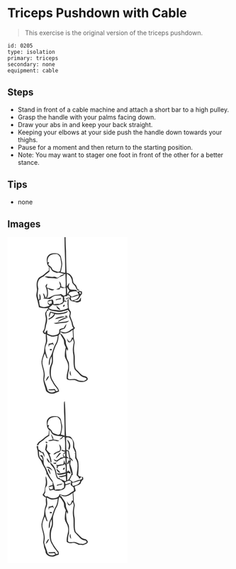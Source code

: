 # Triceps Pushdown with Cable
> This exercise is the original version of the triceps pushdown.

``` 
id: 0205 
type: isolation 
primary: triceps 
secondary: none 
equipment: cable 
``` 

## Steps

 - Stand in front of a cable machine and attach a short bar to a high pulley.
 - Grasp the handle with your palms facing down.
 - Draw your abs in and keep your back straight.
 - Keeping your elbows at your side push the handle down towards your thighs.
 - Pause for a moment and then return to the starting position.
 - Note: You may want to stager one foot in front of the other for a better stance.

## Tips

 - none

## Images

<svg width="203pt" height="275pt" viewBox="0 0 203 275" xmlns="http://www.w3.org/2000/svg">
  <g fill="#FFF">
    <path d="M0 0h96.56c0 20.04 1.58 40.05 1.19 60.1-2.51-.27-5-.69-7.47-1.2 1.16-4.56 2.23-9.18 2.5-13.89-.22-3.75-1.5-7.33-2.09-11.02-.59-3.66-4.06-6.4-7.67-6.62-4.82-.49-10.58-.44-13.96 3.62-3.38 3.51-2.58 8.74-1.96 13.12.19 2.45 1.87 4.35 3.23 6.25-.05 1.98-.09 3.96-.11 5.94-3.11 2.14-5.89 4.7-8.8 7.1-2.88 2.54-7.11 3.28-9.3 6.62-3.14 5.05-3.13 11.29-2.23 16.98.8 4.78-2.08 9.45-.64 14.17 1.5 5.67 3.06 11.33 4.02 17.13 5.16 1.62 10.54 2.02 15.89 1.33-1.52 2.92-3.63 5.47-5.14 8.39-.44 3.05.85 5.99 1.05 9.01.47 5.47-1.94 10.62-2.22 16.03-.09 2.66-2.08 4.61-3.12 6.91 1.15 1.88 2.78 4.87 5.43 3.52-.94 5.61 1.22 11.44-1 16.85-1.66 4.72-1.6 9.76-2.4 14.64-1.36 5.09-3.67 9.97-4.08 15.28-.22 6.44 2.73 12.4 3.46 18.71.56 3.53-.16 7.08-.39 10.61.2 6.96 3.13 13.34 4.63 20.04 4.02 5.11 11.78 6.17 17.26 2.84 1.64-.64 3.26-1.33 4.85-2.09-.69-5.93-5.96-9.43-8.54-14.42-1.65-3.11-3.98-5.95-4.74-9.46-1.22-5.12-.77-10.45-.03-15.6.54-3.74 2.84-7.04 2.88-10.87.24-5.69-.8-11.55 1.2-17.03 1.5-4.3 2.69-8.77 5.15-12.65 2.62-4.38 2.93-9.61 3.28-14.57.84-.93 1.68-1.85 2.52-2.77 1.51 3.01 3.25 5.89 5.06 8.73 1.83 2.64 1.25 6.02 2.04 8.99.63 1.85 1.6 3.57 2.45 5.33-1.12 5.17-1.89 10.47-1.55 15.77 1.29 4.56 4.65 8.3 5.31 13.09 1.99 8.4-3.43 16.29-2.07 24.74 5.01 3.99 11.54-.29 16.69 3.08 5.71 2.8 13.2 2.97 18.15-1.45 2.42-2.84-1.63-6.25-4.45-6.56-5.55-.71-8.45-5.9-12.29-9.29-1.32-1.34-3.22-2.42-3.48-4.46-2.13-7.78-.15-15.95-1.64-23.82-1.22-5.99-.92-12.23.32-18.19.55-3.02-1.44-5.73-1.45-8.72-.01-4.49-.23-8.97-.68-13.43.9-1.18 1.81-2.35 2.74-3.5-1.34-1.64-2.93-3.27-3.15-5.49-.77-5.01-3.38-9.43-4.79-14.24.1-2.54 1.41-5.03.77-7.59-.75-1.55-1.92-2.84-2.73-4.35-1.53-5.7-.88-11.67-1.04-17.51-2.92 2-1.11 5.78-1.48 8.65l-2.31.24c.56.06 1.69.2 2.25.26.19 2.26.4 4.53.61 6.79-4.22 2.09-8.84 3.19-13.48 3.78-3.72-.08-7.35-1.2-11.08-1.22-2.95.09-5.6-1.27-8.04-2.77 1.8-1.79 3.69-3.59 5.88-4.89v-1.43c5.15 2.85 11.03 1.26 16.21-.57 2.06-.83 3.11-2.95 4.46-4.57l3.64.84c-.06-.28-.19-.84-.26-1.12-1.18-.96-2.76-1.06-4.17-1.48 1.89-1.73.12-4.33.16-6.47 1.73-.34 3.5-.51 5.26-.66.15-.45.46-1.36.61-1.82 1.35.49 2.69.98 4.03 1.5.04.8.13 2.4.17 3.2-.66-.11-2-.33-2.66-.45-1.42.61-2.85 1.19-4.29 1.74-.09.4-.26 1.2-.35 1.6 1.97-.82 3.97-1.55 5.89-2.47.32.92.65 1.83 1.05 2.73.83.77 1.65 1.56 2.47 2.35 2.95.48 5.82 1.35 8.7 2.12 2.74.85 5.21-1.13 7.63-2.08.08-2.12.14-4.24.15-6.36-1.59 2.09-2.23 5.65-5.34 6-2.2.33-4.81 1.46-6.6-.41 2.38-.84 5.01-1.08 7.2-2.4 2.75-2.56 3.69-6.47 6.55-8.97-.02-1.29-.06-2.58-.09-3.87-1.86-.29-3.87-1.56-5.65-.45-.74.43-1.46.87-2.18 1.32.81 1.41 1.59 2.83 2.34 4.27-4.22.04-7.99 2.04-11.81 3.57-1.8-1.66-3.73-3.17-5.75-4.54.8-1.01 1.6-2.03 2.4-3.04 4.35-1.45 9.03-2.71 13.52-.9-1.02-1.07-1.96-2.22-3.12-3.14-3.57-.46-7.35.26-10.7-1.41-1.02-1.21-1.15-2.86-1.65-4.3.61-2.01 1.05-4.07 1.39-6.14-1.57 1.86-2.98 3.85-4.42 5.82-.09-7.03-.56-14.07 0-21.09 5.27 2.22 8.56 7.5 8.85 13.13.1 4.16 4.68 5.75 6.04 9.33 1.27 2.01 1.83 5.31 4.52 5.79.63-.12 1.89-.37 2.53-.5-1.22-.57-2.44-1.13-3.67-1.67-.64-1.64-1.21-3.31-1.89-4.94-.87-2.57-3.53-3.78-5.03-5.9-1.26-3.79-.76-8.25-3.57-11.43-1.79-2.89-4.64-4.83-8.04-5.3-.96-12.44-.93-24.93-1.11-37.4-.39-7.66-.89-15.33-.73-23H203v275H0V0m94.37 117.58c1.54.51 3.12-2 2.58-3.33-1.59-.61-3.55 1.92-2.58 3.33m-11.46-1.97c.31 3.52 3.2 7.17 6.99 7.03-1.98-2.65-4.69-4.67-6.99-7.03z"/>
    <path d="M71.51 31.57c3.52-3.08 8.45-3.1 12.86-2.98 2.18 1.82 4.78 3.65 5.25 6.68.65 4.21 2.13 8.42 1.45 12.73-.44 3.21-1.05 6.43-2.12 9.5-.75.32-2.23.96-2.98 1.28-2.86-.96-5.8-1.76-8.49-3.17-1.79-1.33-2.32-3.64-3.56-5.39-1.58-1.34-3.32-2.49-4.85-3.9.06-1.33 2-3.1.93-4.27-.53.11-1.59.33-2.11.44-.02-3.86.33-8.34 3.62-10.92z"/>
    <path d="M71.24 50.3c1.97 1.97 2.94 4.63 4.67 6.77 2.22 1.77 5.07 2.51 7.74 3.31.27.83.55 1.66.83 2.48l-.68-2.64c4.35-1.47 8.42 1.1 12.53 2.12-2.58 1.06-5.49 1.62-7.57 3.61-1.3 1.22-2.87 2.09-4.52 2.75-1.87-1.24-4-2.43-6.32-1.82-5.04 1.14-10.19-1.99-15.11.02 2.01.63 4.02 1.28 5.96 2.12 4.45.51 9.02-.21 13.38.97 1.25-.35 2.69-.27 3.8-1.02 3.33-2.95 8.42-2.86 10.99-6.86l1.23.28c.11 7.63 1.23 15.38-.03 22.95-2.08-.19-4.13-.63-6.05-1.48l1.81-1.26-2.77 1.2c.1-3.27-.67-7.15-3.63-9.04.49 2.45 1.3 4.82 2.04 7.2-.4 1.27-.79 2.54-1.16 3.81-1.98.79-4.06 1.41-5.82 2.64 1.88 0 3.75-.19 5.62-.37.64-1.07 1.26-2.16 1.86-3.26 2.53 1.84 5.84.81 8.73 1.04.31 3.89.2 7.79.09 11.69-1.15.5-2.29 1.01-3.42 1.53-1.61-.9-3.2-1.84-4.66-2.96-3.07 1.42-6.46 1.08-9.73 1.35-5.08 1.2-9.29 4.68-14.48 5.59 3.4-5.04 1.75-11.1 1.35-16.68 3.09 2.51 7.93 5.5 11.45 2.04-4.2-.06-7.85-2.29-11.92-2.9-.31-.38-.93-1.14-1.25-1.52.6-1.67 1.06-3.38 1.34-5.13-1.63 1.11-3.48 2.79-2.84 4.97 2.49 5.86 3.85 13.29.3 18.98-1.15-2.41-2.21-4.87-3.25-7.33l-2.67.52 1.59.21a37.79 37.79 0 0 0 2 6.41c-.84.24-1.69.49-2.53.74 3.96.85 8.01.86 12.03 1.06 2.51-2.32 5.27-4.63 8.66-5.48 3.28-.26 6.58-.08 9.86-.4.11.4.34 1.21.45 1.62.64.26 1.91.78 2.54 1.04.26 2.85.07 5.72.23 8.58-1.75 1.17-3.6 2.18-5.43 3.21-3.43-.35-6.86-.21-10.22.55-.62-2.68.26-6.35-2.2-8.19-2.98.79-7.13.6-8.68 3.82 2.5-.46 4.91-1.26 7.29-2.11.13 1.55.25 3.1.35 4.65-1.44.51-2.87 1.03-4.31 1.53-.74-1.35-1.51-2.68-2.64-3.74-.02 2.57 1.12 4.68 3.53 5.73-4.75 3.24-11.16 3.83-16.25 1.31-1.49-2.95-1.3-6.48-2.01-9.66.9-.49 1.82-.93 2.75-1.36.19-3.34.63-7.06-2.04-9.6-.36 3.46 1.37 7.07-.9 10.18-3.11-5.91-1.82-12.8-.81-19.07-1.05-4.25-1.87-8.82.15-12.96 1.19-4.31 5.55-6.18 9.23-7.89 2.62-3.31 6.44-5.27 9.44-8.17.03-2.56.01-5.12.08-7.68m10.56 54.83l.24 1.47c2.57-.88 5.21-1.6 7.95-1.73.33-.51 1-1.53 1.34-2.05-3.17.78-6.39 1.39-9.53 2.31zM100.88 84.39c1.29 2.02 2.53 4.08 3.95 6.02-1.06 2.05-2.24 4.05-3.57 5.94-.15-3.98-.65-7.96-.38-11.96zM106.25 90.32c.56.54.56.54 0 0zM121.85 93.02c1.4-1.22 3.81 1.11 2.4 2.49-1.38 1.05-3.38-1.19-2.4-2.49zM107.58 101.37c4.8.08 9.07-2.28 13.62-3.38-.59 6.28-7.2 8.27-12.46 8.88-1.01-1.69-1.57-3.53-1.16-5.5zM69.02 121.33c3.97 3.16 8.93 3.67 13.79 4.03 6.59 2.15 13.17-.64 19.46-2.49 1.05 1.39 2.4 2.61 3.16 4.21.47 2.34-.74 4.61-.92 6.94.75 2.57 2.06 4.96 3.04 7.46 1.88 3.93 1.13 8.86 4.39 12.15-4.07 1.54-6.83 5.26-11.01 6.59-3.91 1.78-8.04-.45-11.97-.95 1.06-3.47 4.8-3.56 7.63-4.67 1.83-2.19 2.7-5.01 3.3-7.76-1.92 1.81-3.26 4.1-4.38 6.47-2.43.51-4.9 1-7.09 2.19-1.2 2.14-.11 5.06-1.61 7.14-2.3 2.29-5.7 2.86-8.78 3.33-3.78.5-7.11-1.68-10.46-3.04.04-1.81.06-3.61.06-5.41-2.47.21-2.77 2.92-3.89 4.6-.58-.83-1.15-1.65-1.72-2.48 2.58-3.55 2.7-7.98 3.67-12.08 2.18-5.26 1.81-11.25.26-16.63-.74-2.28.61-4.47 1.2-6.61.6-.01 1.79-.05 2.39-.06l-.52-2.93M85 128.47c-4.3-.15-8.32-1.78-12.44-2.81-1.35 2.98-3.46 6.29-1.63 9.54.59-2.72 1.38-5.4 2.52-7.94 1.92.68 3.84 1.38 5.71 2.18-1.92 4.15-5.82 6.53-9.76 8.44.17.34.52 1.01.69 1.35 4.22-2.07 9.26-4.21 10.32-9.36 6.54 1.03 13.32.4 19.46-2.1 1.29-.61 1.91-2 2.83-2.99-5.53 2.49-11.62 3.91-17.7 3.69m12.32 4.83c.07 1.85 3.76 1.85 4.35.36-1.09-.99-3.09-1.06-4.35-.36m-7.88 1.24c-3.02.94-6.54 1.28-8.68 3.89 5.49-1.01 10.79-2.87 16.34-3.62-2.37-1.38-5.16-1.03-7.66-.27m1.31 4.23c-2.18 1.12-4.56 2.28-5.64 4.64 3.01-1.38 5.79-3.24 8.92-4.36 2.92-1.29 6.21-1.97 8.61-4.21-4.19.49-8.12 2.12-11.89 3.93m-12.52 6.61c4.42 2.07 9.13-.43 13.71-.29 4.32-.32 9.62-.02 12.4-4.01-8.43 2.89-17.49 2.33-26.11 4.3z"/>
    <path d="M94.46 162.49c5.88.94 11.55-2.16 15.94-5.83.39 4.38.59 8.77.66 13.17-.45-.06-1.36-.19-1.81-.25-.8 2.38-1.2 5.27-3.38 6.84-2.75-.64-3.78-3.51-5.09-5.65.62 2.43.81 5.66 3.35 6.96 3.52.49 4.95-3.33 6.5-5.72.76 2.23 2.08 4.52 1.5 6.96-1.54 6.82-2.02 14.02-.37 20.86.63 7.79-.71 15.81 2 23.34 1.81 2.24 4.08 4.04 5.93 6.24 2.34 2.59 4.55 5.67 8.02 6.77 2.37.87 5.79.7 6.47 3.77-2.17 1.43-4.43 3.58-7.26 2.95-2.83-.35-5.85-.08-8.37-1.67-3.8-2.47-8.39-1.11-12.6-1.24-1.73.24-4.01-.9-3.54-2.96.26-3.97.2-8.12 1.87-11.81-.05-4.12.24-8.24-.2-12.34-.43-3.57-3.32-6.29-3.74-9.85-.6-4.83-2.03-9.86.03-14.55l1.04 3.77c.34-.81 1-2.41 1.33-3.22-1.21-3.7-3.86-6.99-3.77-11.06.12-4.23-2.73-7.55-4.8-10.95-1.2-2.11-3.1-3.65-5.2-4.8.52-4.09 3.51.08 5.49.27m11.72 63.17c-1.27 3.07-.97 6.49 1.63 8.78-.46-2.94-.93-5.89-1.63-8.78zM66.65 164.68c2.77 1.01 5.32 2.67 8.23 3.28 3.53.29 6.98-.78 10.39-1.52-.56 4.58-1.12 9.37-3.47 13.45-4.4 6.66-4.9 15.03-8.98 21.86-2.42 4.51-3.25 9.79-2.52 14.84 1.93-1.68 1.54-4.39 1.76-6.68-.02-3.05 1.38-5.84 2.75-8.48.21 2.84.62 5.7.34 8.55-.32 3.54-2.45 6.56-3.17 9.99-1.46 8.64-.73 18.18 4.7 25.39 2.1 5.19 6.84 8.56 9.18 13.59-.95.91-2.29.94-3.49 1.22-.81-1.23-1.32-2.71-2.47-3.66-3.32.23-6.63.58-9.96.49-.16.37-.47 1.11-.62 1.48 3.31.36 6.6.31 9.9-.11l1.91 1.91c-3.91 3.31-10.66 2.67-13.27-1.9-1.2-6.03-4.25-11.48-5.63-17.47.15-2.62 1.05-5.17.9-7.82.06-7.24-3.28-13.91-4.02-21.03.05-5.43 1.97-10.7 4.24-15.57.98 2.5 1.88 5.02 2.73 7.57.47.17 1.41.5 1.88.67-1.74-5.46-3.82-10.95-3.93-16.74.1-5.2 4.12-9.6 3.25-14.88-.18-2.81-.44-5.62-.63-8.43m3.28 15.27c-.28 1.79-.47 3.62 0 5.41.28-.86.82-2.57 1.1-3.43 1.83-.45 3.65-.91 5.46-1.44.56.75 1.67 2.26 2.23 3.01-.52-1.82-1.11-3.6-1.73-5.38-2.22 1.07-4.6 1.66-7.06 1.83m1.86 11.1c.83-.01 2.5-.04 3.34-.05.12-.39.35-1.15.47-1.53-1.29-.19-2.58-.38-3.86-.56.04.71.05 1.43.05 2.14m-7.12 51.7c3.4-1.56 4.46-5.28 6.07-8.31-3.62 1.06-4.59 5.29-6.07 8.31z"/>
  </g>
  <g fill="#333">
    <path d="M96.56 0h1.9c-.16 7.67.34 15.34.73 23 .18 12.47.15 24.96 1.11 37.4 3.4.47 6.25 2.41 8.04 5.3 2.81 3.18 2.31 7.64 3.57 11.43 1.5 2.12 4.16 3.33 5.03 5.9.68 1.63 1.25 3.3 1.89 4.94 1.23.54 2.45 1.1 3.67 1.67-.64.13-1.9.38-2.53.5-2.69-.48-3.25-3.78-4.52-5.79-1.36-3.58-5.94-5.17-6.04-9.33-.29-5.63-3.58-10.91-8.85-13.13-.56 7.02-.09 14.06 0 21.09 1.44-1.97 2.85-3.96 4.42-5.82-.34 2.07-.78 4.13-1.39 6.14.5 1.44.63 3.09 1.65 4.3 3.35 1.67 7.13.95 10.7 1.41 1.16.92 2.1 2.07 3.12 3.14-4.49-1.81-9.17-.55-13.52.9-.8 1.01-1.6 2.03-2.4 3.04 2.02 1.37 3.95 2.88 5.75 4.54 3.82-1.53 7.59-3.53 11.81-3.57-.75-1.44-1.53-2.86-2.34-4.27.72-.45 1.44-.89 2.18-1.32 1.78-1.11 3.79.16 5.65.45.03 1.29.07 2.58.09 3.87-2.86 2.5-3.8 6.41-6.55 8.97-2.19 1.32-4.82 1.56-7.2 2.4 1.79 1.87 4.4.74 6.6.41 3.11-.35 3.75-3.91 5.34-6-.01 2.12-.07 4.24-.15 6.36-2.42.95-4.89 2.93-7.63 2.08-2.88-.77-5.75-1.64-8.7-2.12a181.2 181.2 0 0 0-2.47-2.35c-.4-.9-.73-1.81-1.05-2.73-1.92.92-3.92 1.65-5.89 2.47.09-.4.26-1.2.35-1.6 1.44-.55 2.87-1.13 4.29-1.74.66.12 2 .34 2.66.45-.04-.8-.13-2.4-.17-3.2-1.34-.52-2.68-1.01-4.03-1.5-.15.46-.46 1.37-.61 1.82-1.76.15-3.53.32-5.26.66-.04 2.14 1.73 4.74-.16 6.47 1.41.42 2.99.52 4.17 1.48.07.28.2.84.26 1.12l-3.64-.84c-1.35 1.62-2.4 3.74-4.46 4.57-5.18 1.83-11.06 3.42-16.21.57v1.43c-2.19 1.3-4.08 3.1-5.88 4.89 2.44 1.5 5.09 2.86 8.04 2.77 3.73.02 7.36 1.14 11.08 1.22 4.64-.59 9.26-1.69 13.48-3.78-.21-2.26-.42-4.53-.61-6.79-.56-.06-1.69-.2-2.25-.26l2.31-.24c.37-2.87-1.44-6.65 1.48-8.65.16 5.84-.49 11.81 1.04 17.51.81 1.51 1.98 2.8 2.73 4.35.64 2.56-.67 5.05-.77 7.59 1.41 4.81 4.02 9.23 4.79 14.24.22 2.22 1.81 3.85 3.15 5.49-.93 1.15-1.84 2.32-2.74 3.5.45 4.46.67 8.94.68 13.43.01 2.99 2 5.7 1.45 8.72-1.24 5.96-1.54 12.2-.32 18.19 1.49 7.87-.49 16.04 1.64 23.82.26 2.04 2.16 3.12 3.48 4.46 3.84 3.39 6.74 8.58 12.29 9.29 2.82.31 6.87 3.72 4.45 6.56-4.95 4.42-12.44 4.25-18.15 1.45-5.15-3.37-11.68.91-16.69-3.08-1.36-8.45 4.06-16.34 2.07-24.74-.66-4.79-4.02-8.53-5.31-13.09-.34-5.3.43-10.6 1.55-15.77-.85-1.76-1.82-3.48-2.45-5.33-.79-2.97-.21-6.35-2.04-8.99-1.81-2.84-3.55-5.72-5.06-8.73-.84.92-1.68 1.84-2.52 2.77-.35 4.96-.66 10.19-3.28 14.57-2.46 3.88-3.65 8.35-5.15 12.65-2 5.48-.96 11.34-1.2 17.03-.04 3.83-2.34 7.13-2.88 10.87-.74 5.15-1.19 10.48.03 15.6.76 3.51 3.09 6.35 4.74 9.46 2.58 4.99 7.85 8.49 8.54 14.42-1.59.76-3.21 1.45-4.85 2.09-5.48 3.33-13.24 2.27-17.26-2.84-1.5-6.7-4.43-13.08-4.63-20.04.23-3.53.95-7.08.39-10.61-.73-6.31-3.68-12.27-3.46-18.71.41-5.31 2.72-10.19 4.08-15.28.8-4.88.74-9.92 2.4-14.64 2.22-5.41.06-11.24 1-16.85-2.65 1.35-4.28-1.64-5.43-3.52 1.04-2.3 3.03-4.25 3.12-6.91.28-5.41 2.69-10.56 2.22-16.03-.2-3.02-1.49-5.96-1.05-9.01 1.51-2.92 3.62-5.47 5.14-8.39-5.35.69-10.73.29-15.89-1.33-.96-5.8-2.52-11.46-4.02-17.13-1.44-4.72 1.44-9.39.64-14.17-.9-5.69-.91-11.93 2.23-16.98 2.19-3.34 6.42-4.08 9.3-6.62 2.91-2.4 5.69-4.96 8.8-7.1.02-1.98.06-3.96.11-5.94-1.36-1.9-3.04-3.8-3.23-6.25-.62-4.38-1.42-9.61 1.96-13.12 3.38-4.06 9.14-4.11 13.96-3.62 3.61.22 7.08 2.96 7.67 6.62.59 3.69 1.87 7.27 2.09 11.02-.27 4.71-1.34 9.33-2.5 13.89 2.47.51 4.96.93 7.47 1.2.39-20.05-1.19-40.06-1.19-60.1M71.51 31.57c-3.29 2.58-3.64 7.06-3.62 10.92.52-.11 1.58-.33 2.11-.44 1.07 1.17-.87 2.94-.93 4.27 1.53 1.41 3.27 2.56 4.85 3.9 1.24 1.75 1.77 4.06 3.56 5.39 2.69 1.41 5.63 2.21 8.49 3.17.75-.32 2.23-.96 2.98-1.28 1.07-3.07 1.68-6.29 2.12-9.5.68-4.31-.8-8.52-1.45-12.73-.47-3.03-3.07-4.86-5.25-6.68-4.41-.12-9.34-.1-12.86 2.98m-.27 18.73c-.07 2.56-.05 5.12-.08 7.68-3 2.9-6.82 4.86-9.44 8.17-3.68 1.71-8.04 3.58-9.23 7.89-2.02 4.14-1.2 8.71-.15 12.96-1.01 6.27-2.3 13.16.81 19.07 2.27-3.11.54-6.72.9-10.18 2.67 2.54 2.23 6.26 2.04 9.6-.93.43-1.85.87-2.75 1.36.71 3.18.52 6.71 2.01 9.66 5.09 2.52 11.5 1.93 16.25-1.31-2.41-1.05-3.55-3.16-3.53-5.73 1.13 1.06 1.9 2.39 2.64 3.74 1.44-.5 2.87-1.02 4.31-1.53-.1-1.55-.22-3.1-.35-4.65-2.38.85-4.79 1.65-7.29 2.11 1.55-3.22 5.7-3.03 8.68-3.82 2.46 1.84 1.58 5.51 2.2 8.19 3.36-.76 6.79-.9 10.22-.55 1.83-1.03 3.68-2.04 5.43-3.21-.16-2.86.03-5.73-.23-8.58-.63-.26-1.9-.78-2.54-1.04-.11-.41-.34-1.22-.45-1.62-3.28.32-6.58.14-9.86.4-3.39.85-6.15 3.16-8.66 5.48-4.02-.2-8.07-.21-12.03-1.06.84-.25 1.69-.5 2.53-.74a37.79 37.79 0 0 1-2-6.41l-1.59-.21 2.67-.52c1.04 2.46 2.1 4.92 3.25 7.33 3.55-5.69 2.19-13.12-.3-18.98-.64-2.18 1.21-3.86 2.84-4.97-.28 1.75-.74 3.46-1.34 5.13.32.38.94 1.14 1.25 1.52 4.07.61 7.72 2.84 11.92 2.9-3.52 3.46-8.36.47-11.45-2.04.4 5.58 2.05 11.64-1.35 16.68 5.19-.91 9.4-4.39 14.48-5.59 3.27-.27 6.66.07 9.73-1.35 1.46 1.12 3.05 2.06 4.66 2.96 1.13-.52 2.27-1.03 3.42-1.53.11-3.9.22-7.8-.09-11.69-2.89-.23-6.2.8-8.73-1.04-.6 1.1-1.22 2.19-1.86 3.26-1.87.18-3.74.37-5.62.37 1.76-1.23 3.84-1.85 5.82-2.64.37-1.27.76-2.54 1.16-3.81-.74-2.38-1.55-4.75-2.04-7.2 2.96 1.89 3.73 5.77 3.63 9.04l2.77-1.2-1.81 1.26c1.92.85 3.97 1.29 6.05 1.48 1.26-7.57.14-15.32.03-22.95l-1.23-.28c-2.57 4-7.66 3.91-10.99 6.86-1.11.75-2.55.67-3.8 1.02-4.36-1.18-8.93-.46-13.38-.97-1.94-.84-3.95-1.49-5.96-2.12 4.92-2.01 10.07 1.12 15.11-.02 2.32-.61 4.45.58 6.32 1.82 1.65-.66 3.22-1.53 4.52-2.75 2.08-1.99 4.99-2.55 7.57-3.61-4.11-1.02-8.18-3.59-12.53-2.12l.68 2.64c-.28-.82-.56-1.65-.83-2.48-2.67-.8-5.52-1.54-7.74-3.31-1.73-2.14-2.7-4.8-4.67-6.77m29.64 34.09c-.27 4 .23 7.98.38 11.96 1.33-1.89 2.51-3.89 3.57-5.94-1.42-1.94-2.66-4-3.95-6.02m5.37 5.93c.56.54.56.54 0 0m15.6 2.7c-.98 1.3 1.02 3.54 2.4 2.49 1.41-1.38-1-3.71-2.4-2.49m-14.27 8.35c-.41 1.97.15 3.81 1.16 5.5 5.26-.61 11.87-2.6 12.46-8.88-4.55 1.1-8.82 3.46-13.62 3.38m-38.56 19.96l.52 2.93c-.6.01-1.79.05-2.39.06-.59 2.14-1.94 4.33-1.2 6.61 1.55 5.38 1.92 11.37-.26 16.63-.97 4.1-1.09 8.53-3.67 12.08.57.83 1.14 1.65 1.72 2.48 1.12-1.68 1.42-4.39 3.89-4.6 0 1.8-.02 3.6-.06 5.41 3.35 1.36 6.68 3.54 10.46 3.04 3.08-.47 6.48-1.04 8.78-3.33 1.5-2.08.41-5 1.61-7.14 2.19-1.19 4.66-1.68 7.09-2.19 1.12-2.37 2.46-4.66 4.38-6.47-.6 2.75-1.47 5.57-3.3 7.76-2.83 1.11-6.57 1.2-7.63 4.67 3.93.5 8.06 2.73 11.97.95 4.18-1.33 6.94-5.05 11.01-6.59-3.26-3.29-2.51-8.22-4.39-12.15-.98-2.5-2.29-4.89-3.04-7.46.18-2.33 1.39-4.6.92-6.94-.76-1.6-2.11-2.82-3.16-4.21-6.29 1.85-12.87 4.64-19.46 2.49-4.86-.36-9.82-.87-13.79-4.03m25.44 41.16c-1.98-.19-4.97-4.36-5.49-.27 2.1 1.15 4 2.69 5.2 4.8 2.07 3.4 4.92 6.72 4.8 10.95-.09 4.07 2.56 7.36 3.77 11.06-.33.81-.99 2.41-1.33 3.22l-1.04-3.77c-2.06 4.69-.63 9.72-.03 14.55.42 3.56 3.31 6.28 3.74 9.85.44 4.1.15 8.22.2 12.34-1.67 3.69-1.61 7.84-1.87 11.81-.47 2.06 1.81 3.2 3.54 2.96 4.21.13 8.8-1.23 12.6 1.24 2.52 1.59 5.54 1.32 8.37 1.67 2.83.63 5.09-1.52 7.26-2.95-.68-3.07-4.1-2.9-6.47-3.77-3.47-1.1-5.68-4.18-8.02-6.77-1.85-2.2-4.12-4-5.93-6.24-2.71-7.53-1.37-15.55-2-23.34-1.65-6.84-1.17-14.04.37-20.86.58-2.44-.74-4.73-1.5-6.96-1.55 2.39-2.98 6.21-6.5 5.72-2.54-1.3-2.73-4.53-3.35-6.96 1.31 2.14 2.34 5.01 5.09 5.65 2.18-1.57 2.58-4.46 3.38-6.84.45.06 1.36.19 1.81.25-.07-4.4-.27-8.79-.66-13.17-4.39 3.67-10.06 6.77-15.94 5.83m-27.81 2.19c.19 2.81.45 5.62.63 8.43.87 5.28-3.15 9.68-3.25 14.88.11 5.79 2.19 11.28 3.93 16.74-.47-.17-1.41-.5-1.88-.67-.85-2.55-1.75-5.07-2.73-7.57-2.27 4.87-4.19 10.14-4.24 15.57.74 7.12 4.08 13.79 4.02 21.03.15 2.65-.75 5.2-.9 7.82 1.38 5.99 4.43 11.44 5.63 17.47 2.61 4.57 9.36 5.21 13.27 1.9l-1.91-1.91c-3.3.42-6.59.47-9.9.11.15-.37.46-1.11.62-1.48 3.33.09 6.64-.26 9.96-.49 1.15.95 1.66 2.43 2.47 3.66 1.2-.28 2.54-.31 3.49-1.22-2.34-5.03-7.08-8.4-9.18-13.59-5.43-7.21-6.16-16.75-4.7-25.39.72-3.43 2.85-6.45 3.17-9.99.28-2.85-.13-5.71-.34-8.55-1.37 2.64-2.77 5.43-2.75 8.48-.22 2.29.17 5-1.76 6.68-.73-5.05.1-10.33 2.52-14.84 4.08-6.83 4.58-15.2 8.98-21.86 2.35-4.08 2.91-8.87 3.47-13.45-3.41.74-6.86 1.81-10.39 1.52-2.91-.61-5.46-2.27-8.23-3.28z"/>
    <path d="M81.8 105.13c3.14-.92 6.36-1.53 9.53-2.31-.34.52-1.01 1.54-1.34 2.05-2.74.13-5.38.85-7.95 1.73l-.24-1.47zM94.37 117.58c-.97-1.41.99-3.94 2.58-3.33.54 1.33-1.04 3.84-2.58 3.33zM82.91 115.61c2.3 2.36 5.01 4.38 6.99 7.03-3.79.14-6.68-3.51-6.99-7.03zM85 128.47c6.08.22 12.17-1.2 17.7-3.69-.92.99-1.54 2.38-2.83 2.99-6.14 2.5-12.92 3.13-19.46 2.1-1.06 5.15-6.1 7.29-10.32 9.36-.17-.34-.52-1.01-.69-1.35 3.94-1.91 7.84-4.29 9.76-8.44-1.87-.8-3.79-1.5-5.71-2.18-1.14 2.54-1.93 5.22-2.52 7.94-1.83-3.25.28-6.56 1.63-9.54 4.12 1.03 8.14 2.66 12.44 2.81zM97.32 133.3c1.26-.7 3.26-.63 4.35.36-.59 1.49-4.28 1.49-4.35-.36zM89.44 134.54c2.5-.76 5.29-1.11 7.66.27-5.55.75-10.85 2.61-16.34 3.62 2.14-2.61 5.66-2.95 8.68-3.89zM90.75 138.77c3.77-1.81 7.7-3.44 11.89-3.93-2.4 2.24-5.69 2.92-8.61 4.21-3.13 1.12-5.91 2.98-8.92 4.36 1.08-2.36 3.46-3.52 5.64-4.64zM78.23 145.38c8.62-1.97 17.68-1.41 26.11-4.3-2.78 3.99-8.08 3.69-12.4 4.01-4.58-.14-9.29 2.36-13.71.29zM69.93 179.95c2.46-.17 4.84-.76 7.06-1.83.62 1.78 1.21 3.56 1.73 5.38-.56-.75-1.67-2.26-2.23-3.01-1.81.53-3.63.99-5.46 1.44-.28.86-.82 2.57-1.1 3.43-.47-1.79-.28-3.62 0-5.41zM71.79 191.05c0-.71-.01-1.43-.05-2.14 1.28.18 2.57.37 3.86.56-.12.38-.35 1.14-.47 1.53-.84.01-2.51.04-3.34.05zM106.18 225.66c.7 2.89 1.17 5.84 1.63 8.78-2.6-2.29-2.9-5.71-1.63-8.78zM64.67 242.75c1.48-3.02 2.45-7.25 6.07-8.31-1.61 3.03-2.67 6.75-6.07 8.31z"/>
  </g>
</svg>

<svg width="203pt" height="275pt" viewBox="0 0 203 275" xmlns="http://www.w3.org/2000/svg">
  <g fill="#FFF">
    <path d="M0 0h203v275H0V0m95.76 3.87c-.25 5.37.03 10.75.05 16.13.95 13.29.88 26.62 1.01 39.94-2.11-.52-4.2-1.11-6.32-1.59 1.01-4.4 1.94-8.84 2.34-13.34-.16-3.46-1.58-6.71-1.96-10.14-.26-4.03-3.93-7.32-7.89-7.5-2.62-.23-5.29-.35-7.89.17-4.48.75-8.39 4.8-8.52 9.43.05 4.72-.04 10.08 3.91 13.42-.29 2.81-.63 5.61-1.05 8.41-5.59 2.68-9.55 7.57-14.78 10.77-2.58 1.5-3.73 4.29-5.19 6.74.96-.04 1.93-.07 2.89-.1.71-4.55 5.9-6.1 8.92-8.95 2.82-2.86 6.17-5.04 9.6-7.08-.27-3.31.11-6.61.52-9.88 2.34 2.5 3.07 6.54 6.43 8 4.75 2.74 10.41 2.02 15.6 3.11-1.46 2.13-3.48 3.7-5.72 4.93 1.32-.24 2.62-.54 3.9-.9 1.66-1.26 2.52-4 5.07-3.39 1.44 7.69.83 15.64.96 23.44-1.89-.51-3.76-1.08-5.61-1.73l-.64 1.65c2.02.82 4.09 1.51 6.26 1.75.04.18.11.53.14.71-2.09 1.01-3.45 2.85-4.35 4.98 1.4-1.18 2.83-2.33 4.28-3.45.07 2.39.08 4.79-.13 7.17-1.19-1.12-1.82-2.64-2.52-4.08-.51.57-1.03 1.15-1.53 1.74l1.89.51c-.87 2.56-3.37 2.06-5.33 2.4-.36.39-1.07 1.17-1.43 1.56-1.97.87-3.63 2.28-5.46 3.4-1.67-.7-3.23-1.62-4.86-2.4.78 2.74 3.33 3.65 5.83 4.15 1.86-1.93 4.29-3.04 6.51-4.46 1.77-.56 3.49-1.25 5.11-2.17.82.36 1.65.71 2.48 1.08.03 2.89.12 5.78.21 8.67l-.79.04a29.68 29.68 0 0 0-1.84-6.02c-.33 2.23-.61 4.48-.97 6.71-.46.28-1.4.82-1.87 1.1-3.41-.92-6.53 1.86-9.83.54-.31.12-.94.35-1.25.47.55.24 1.65.7 2.2.94-1.46 1.88-1.15 3.8 1.12 4.82.1-1.12-.87-2.97.54-3.62 3.74-1.99 8.35-1.1 11.75-3.98 2.07 4.32.79 9.3 1.14 13.91-5.09 1.12-10.21 2.65-15.47 1.69.53.57 1.6 1.7 2.14 2.26 4.74 1.33 9.29-1.14 13.9-1.76l-.83 2.28c-3.77 1.44-7.8 1.87-11.77 2.37 3.44 3.2 8.14.29 12.02-.51.22 2.49.48 4.99.75 7.49-.41.35-1.24 1.05-1.65 1.4-2.72-1.4-5.42-2.94-8.45-3.57-.5-.84-1.01-1.67-1.52-2.5-.42.22-1.25.67-1.67.89-1.56-2.43-2.91-5.07-3.16-8-.82-7.36-4.52-14.56-10.76-18.73.4 3.68 3.52 6.11 5.46 9.03 4.62 5.36 2.63 13.41 7.35 18.76 2.8.57 5.2 2.18 7.61 3.61.12.37.36 1.09.48 1.46.63.3 1.88.91 2.5 1.22.29 2.76.09 5.54.31 8.3-1.71 1.29-3.58 2.35-5.45 3.4-3.39-.36-6.78-.23-10.11.58-.32-2.95-.61-5.97-1.99-8.65-.81-3.06-1.49-6.3-3.52-8.83-5.7-6.97-7.39-16.19-12.26-23.66-2.51-4.82-.38-10.5-2.7-15.37-.43-2.32-3.14-1.96-4.81-1.6.68 1.48 2.14 2.16 3.42 2.97.57 1.91 1.12 3.82 1.59 5.76-2.02-1.7-4.51-3.17-5.47-5.77-1.27-3.29-1.21-6.85-1.4-10.31 1.71 1.69 3.76 2.9 6.15 3.31 1.1 2.35 2.29 4.67 3.48 6.98-.02-3.4-.94-6.67-3.09-9.34l-.62 1.46c-2.17-1.64-4.12-3.53-6.23-5.25-.07.37-.23 1.11-.31 1.48-.29-2.55-.57-5.09-.86-7.64-.6.33-1.79.98-2.39 1.3.51 2.6 1.23 5.16 1.81 7.74.44 3.39.07 6.98 1.51 10.17 1.21 2.93 3.97 4.91 4.92 7.98 1.27 3.84 3.33 7.32 5.47 10.73 1.79 4.66 5.09 9.36 1.74 14.42l2.43-4.48c1.96 5.46 5.78 9.76 9.44 14.13-.16 1.51-.31 3.03-.47 4.54-2.46.72-5.63.76-6.79 3.51 2.45-.47 4.83-1.24 7.19-2.05.14 1.52.29 3.05.41 4.57-1.39.51-2.79 1.02-4.19 1.51-.87-1.28-1.76-2.53-2.77-3.69.34 1.74.82 3.45 1.38 5.14 2.09.06 4.12-.38 6.03-1.21 5.43 3.13 11.7 1.35 17.17-.69 2.37-1.31 3.83-3.73 3.57-6.47 2.85-1.84 7.26-1.4 9-4.66-2.85.82-5.61 1.93-8.44 2.81-.59-1.26-1.85-2.57-.8-3.96 2.51-.91 5.06-2.61 7.81-2.22 3.21.85 1.66 4.49 1.06 6.71 1.46 1.52 2.88 3.17 4.85 4.05.92 2.11 1.41 4.45.29 6.6-4.26 1.79-7.29 5.69-11.82 6.91-4.07 1.45-8.19-.34-12.03-1.62-.32 3.87-3.61 6.09-7.21 6.59-4.8 1.67-9.62-.48-13.62-3.05-.7.09-2.09.28-2.79.38-.86-1.04-1.72-2.08-2.57-3.12.71-1.22 1.4-2.45 2.09-3.68.02-2.38-.08-4.77.15-7.14.62-1.81 1.96-3.27 2.74-5.02.58-5.21.34-10.6-2.06-15.38-.47 3.22.13 6.42.24 9.64.25 5.12-2.17 9.88-2.23 14.98.01 2.85-2.27 4.87-3.4 7.31 1.71 1.8 3.43 3.79 5.98 4.35-1.11 3.66-.17 7.46-.14 11.18-.46 3.12-1.95 5.99-2.35 9.13-.66 3.55-.56 7.19-1.33 10.71-1.54 4.52-3.27 9.05-3.92 13.8-.48 6.36 2.38 12.29 3.29 18.47.75 4.08.24 8.26-.55 12.29.66 2.26 1.33 4.53 1.4 6.9.09 2.86 2.03 5.21 2.52 7.98-.03 8.65 12.12 11.69 18.22 7.13 1.65-.34 3.21-.97 4.59-1.94l-.48-3.82c-4.56-5.86-9.18-11.79-12.12-18.67-2.07-8.04-1.29-16.82 1.96-24.45 1.57-6.37-.75-13.18 1.46-19.47 1.65-4.85 2.88-9.94 5.79-14.22 2.92-4.96 1.84-11.05 4.12-16.22 2.99 1.93 4.41 5.3 6.35 8.15 1.99 2.63 1.2 6.11 1.99 9.11.71 1.82 1.69 3.51 2.55 5.26-1 4.2-1.64 8.49-1.66 12.81-.76 5.71 4.47 9.82 5.2 15.26 2.57 8.64-3.41 16.8-1.83 25.49 1.48.74 2.92 1.62 4.55 2 2.94.53 5.88-.92 8.81-.27 2.41.8 4.62 2.09 6.93 3.12 2.41-.33 4.77.32 7.16.44 2.49-1.03 5.37-1.71 7.34-3.61 2.15-2.28-.64-4.76-2.47-6.12-3.56-.45-7.02-1.79-9.36-4.63-2.36-2.96-5.31-5.36-7.95-8.04-3.05-8.93-.15-18.55-2.51-27.6-.58-5.24-.54-10.67.79-15.8.87-3.19-1.86-5.91-1.54-9.08.14-4.53-.18-9.05-.79-13.53 1.38-.99 2.71-2.03 4.03-3.1-.3-2.4-.87-4.75-1.88-6.95 2.63-2.44 6.62-2.06 9.15-4.6l1.26-1.08c.45-2.86 2.18-5.13 4.44-6.84-.17-1.49-.38-2.96-.69-4.42-.92.41-1.83.84-2.73 1.28 3.98 1.66-.38 3.53-2.18 3.88-4.23.53-8 2.55-11.99 3.86-1.84-1.49-3.63-3.05-5.64-4.31 1.66-2.17 3.06-4.6 3.38-7.36 2.49 1.09 1.59-1.71 1.89-2.82-.58-5.19-2.27-10.17-4.09-15.04-.19-2.75.71-5.42 1.04-8.12l-1.76-.17c.03.58.09 1.74.13 2.32-.44-.43-1.31-1.29-1.74-1.72-1.28 2.14-2.54 4.33-3.18 6.77 3.27.71 2.72-2.92 3.72-4.65-.68 7.15 1.42 14.02 3.81 20.65-1.62 4.28-3.34 8.84-7.07 11.78-.25-4.3-.04-8.59-.05-12.89 2.05-.09 3.98.44 5.51 1.84-.2-1.53-.41-3.06-.62-4.59-1.72 1.69-2.42-.43-2.64-1.75-.94.88-1.89 1.75-2.84 2.62-.47-7.66 0-15.32-.59-22.98 1 .13 3.01.38 4.01.5-.95-.81-2.87-2.43-3.82-3.24-.27-3.27-.12-6.56-.02-9.83.85.44 1.68.9 2.51 1.37.36 4.83 2.4 9.44 1.72 14.35l1.96-1.84c1.26 1.48 2.64 2.9 4.38 3.83-.37-2.69-2.33-4.58-4.54-5.93-.74-3.96-1.76-7.86-2.43-11.84-1.44-.48-2.85-1-4.26-1.53-.23-6.84-.37-13.69-.36-20.53.62-.17 1.86-.5 2.48-.67 3.17.49 6.35 1.76 8.08 4.63 2.03 3.91 1.08 8.47 1.25 12.68 1.44 3.14 3.23 6.13 4.07 9.52-.68.1-2.05.31-2.73.41l2.4.32c0 2.65-.05 5.3-.04 7.95 6.53 8.2 3.04 19.29 2.34 28.75 2.11 1.5 3.45 3.73 4.75 5.9 1.27-1.37 2.59-2.71 3.93-4.01-2.55.66-4.68-.13-6.13-2.24.66-7.58 1.4-15.24.18-22.8-.42-2.44-2.07-4.37-2.89-6.64-.46-3.58-.27-7.22-.87-10.78-.63-2.62-2.1-4.95-2.87-7.52-.46-3 .26-6.22-1.13-9.03-1.31-2.85-2.9-5.66-5.16-7.86-2.34-1.15-5.1-.8-7.61-1.24-1.55-19.75-.42-39.64-2.38-59.36-.3.62-.9 1.84-1.2 2.46m-22.61 53.2c1.3 3.14 2.53 6.31 3.65 9.53-2.62.51-5.24 1.02-7.84 1.61 2.43 2.03 5.34.15 8.02-.04 3.69-.57 7.36 2.88 10.73.21-3.32-.7-6.61-1.61-10.01-1.88.31-3.8-2.5-6.6-4.55-9.43m28.07 9.65c.49 3.58 3.43 6.51 2.9 10.28.01 2.52-1.63 5.09-.15 7.49 4.45-5.51 2.52-13.55-2.75-17.77m-36.63 3.75c-.56 1.61 3.06 2.74 3.3.97-.64-.98-2.25-1.56-3.3-.97m-.7 13.35c4.6 6.25 8.59 13.39 8.98 21.32l1.63.07c.19-4.88-1.52-9.46-3.57-13.79.67-.11 2.02-.32 2.69-.42-2.87-2.16-5.64-4.54-7.6-7.58 1.33-3.3 2.05-7.35-.02-10.52-.85 3.61-1.45 7.28-2.11 10.92m23.62-9.15c.82 3.68 2.62 7.35 1.02 11.11-3.91 1.1-7.57 2.8-10.67 5.46 2.17 1.18 3.89-.43 5.37-1.91 2.48-.88 5.89-1.17 6.79-4.15 2.37-3.43.5-8.13-2.51-10.51m-.13 15.67c-1.9 2.53-3.95 4.97-5.56 7.7 4-1.73 6.01-5.68 9.06-8.53-1.21.04-2.73-.43-3.5.83m6.11 1.15c.28.28.28.28 0 0m-26.67 6.62c-.48 3.54 2.27 6.01 4.47 8.29.09-.41.28-1.22.38-1.62-1.61-2.23-2.9-4.7-4.85-6.67m9.8 8.29c1.44.62 2.86 1.3 4.36 1.78.87-.79 1.63-1.7 2.38-2.61-2.25.24-4.49.57-6.74.83m-11.33 7.03c4.21.92 7.64 3.34 11.14 5.7-2.07-3.8-6.52-8.38-11.14-5.7m29.07 4.16c1.5.5 3.24-1.93 2.63-3.26-1.59-.62-3.59 1.82-2.63 3.26m-25.97.12c1.41 2.65 2.77 5.34 4.5 7.81.09-3.64-1.89-6.85-3.33-10.06l-1.17 2.25m14.33-2.2c.61 3.46 3.2 7.11 7 7.25-1.52-2.98-4.73-4.82-7-7.25m1.3 27.56c-.17.44-.51 1.33-.68 1.78 1.52-.47 3.04-.95 4.54-1.45 2.18-.11 4.42-.48 5.77-2.4-3.26.45-6.47 1.16-9.63 2.07z"/>
    <path d="M71.47 31.62c3.52-3.13 8.49-3.13 12.92-3.03 3.2 2.18 5.64 5.39 5.75 9.4 1.86 6.47.97 13.32-1.26 19.58-.98.39-1.95.79-2.92 1.19-2.67-.87-5.38-1.68-7.94-2.85-2.19-1.15-2.76-3.79-4.1-5.67-1.54-1.35-3.26-2.5-4.79-3.87.47-1.48 1.02-2.95 1.29-4.48-.63.16-1.89.49-2.52.66-.02-3.85.29-8.33 3.57-10.93zM109.54 139.42c4.81 0 9.1-2.31 13.67-3.41-.71 6.3-7.2 8.28-12.54 8.82-.89-1.68-1.38-3.49-1.13-5.41zM89.71 159.99c6.35 5.55 15.22 1.4 20.68-3.32.41 4.39.6 8.81.64 13.22-.43-.11-1.29-.33-1.73-.44-.88 2.39-1.18 5.48-3.53 6.94-2.74-.71-3.74-3.64-5.07-5.8.75 2.53.87 6.58 4.08 7.25 3.17-.23 4.34-3.54 5.85-5.8.76 2.23 2.07 4.51 1.48 6.95-1.48 6.69-2.04 13.76-.4 20.48.78 7.89-.75 16.05 2.05 23.69 2.83 3.17 5.94 6.09 8.69 9.35 2.42 2.98 6.14 4.37 9.87 4.77.7.91 1.38 1.83 2.06 2.77-2.9 1.87-6 3.78-9.6 2.66-4.87.42-8.6-3.98-13.53-2.94-2.87-.18-7.09 1.51-8.82-1.6.12-4.36.14-8.9 1.85-12.99-.03-4.1.24-8.21-.2-12.29-.4-3.27-2.8-5.82-3.57-8.96-.78-5.21-2.05-10.55-.35-15.74.34 1.03 1.02 3.09 1.36 4.11.3-.83.91-2.5 1.22-3.33-1.25-3.66-3.81-6.95-3.76-10.96-.04-6.28-5.37-10.52-7.96-15.79l-1.62.12.31-2.35m18.18 74.46c-.55-2.89-1.03-5.79-1.43-8.7-1.73 2.95-1.22 6.46 1.43 8.7zM66.58 164.59c2.76 1.12 5.35 2.75 8.29 3.37 3.54.28 6.99-.77 10.41-1.5-.61 4.77-1.2 9.76-3.77 13.92-4.17 6.56-4.71 14.69-8.68 21.36-2.44 4.53-3.26 9.82-2.56 14.91 1.88-1.72 1.64-4.37 1.79-6.67-.02-3.08 1.39-5.9 2.74-8.58.2 2.83.6 5.67.35 8.5-.31 3.58-2.46 6.64-3.18 10.11-1.46 8.61-.71 18.11 4.67 25.31 2.14 5.19 6.86 8.61 9.22 13.66-.99.77-2.25.91-3.42 1.21-.81-1.24-1.42-2.64-2.5-3.67-3.34.18-6.67.57-10.01.48-.16.38-.47 1.13-.63 1.51 3.23.31 6.44.32 9.65-.11.56.46 1.67 1.38 2.23 1.83-3.89 3.32-10.7 2.75-13.29-1.85-1.25-6.02-4.26-11.48-5.64-17.47.15-2.66 1.04-5.25.87-7.93.06-7.22-3.29-13.87-4.01-20.97.07-5.41 2-10.65 4.24-15.52.97 2.5 1.88 5.03 2.73 7.59l1.92.64c-2.37-7.42-5.92-15.63-2.36-23.28 2.92-5.23 1.24-11.24.94-16.85m3.33 15.35c-.2 1.81-.42 3.65-.02 5.46.29-.87.86-2.59 1.15-3.45 1.8-.45 3.6-.91 5.38-1.43.74 1.06 1.51 2.1 2.34 3.1-.49-1.87-1.12-3.68-1.75-5.5a20.069 20.069 0 0 1-7.1 1.82m1.9 11.11l3.32-.04c.12-.39.35-1.17.46-1.56-1.29-.19-2.58-.37-3.87-.55l.09 2.15m-7.22 51.73c3.49-1.54 4.56-5.35 6.2-8.44-3.65 1.2-4.61 5.39-6.2 8.44z"/>
  </g>
  <g fill="#333">
    <path d="M95.76 3.87c.3-.62.9-1.84 1.2-2.46 1.96 19.72.83 39.61 2.38 59.36 2.51.44 5.27.09 7.61 1.24 2.26 2.2 3.85 5.01 5.16 7.86 1.39 2.81.67 6.03 1.13 9.03.77 2.57 2.24 4.9 2.87 7.52.6 3.56.41 7.2.87 10.78.82 2.27 2.47 4.2 2.89 6.64 1.22 7.56.48 15.22-.18 22.8 1.45 2.11 3.58 2.9 6.13 2.24-1.34 1.3-2.66 2.64-3.93 4.01-1.3-2.17-2.64-4.4-4.75-5.9.7-9.46 4.19-20.55-2.34-28.75-.01-2.65.04-5.3.04-7.95l-2.4-.32c.68-.1 2.05-.31 2.73-.41-.84-3.39-2.63-6.38-4.07-9.52-.17-4.21.78-8.77-1.25-12.68-1.73-2.87-4.91-4.14-8.08-4.63-.62.17-1.86.5-2.48.67-.01 6.84.13 13.69.36 20.53 1.41.53 2.82 1.05 4.26 1.53.67 3.98 1.69 7.88 2.43 11.84 2.21 1.35 4.17 3.24 4.54 5.93-1.74-.93-3.12-2.35-4.38-3.83l-1.96 1.84c.68-4.91-1.36-9.52-1.72-14.35a75.9 75.9 0 0 0-2.51-1.37c-.1 3.27-.25 6.56.02 9.83.95.81 2.87 2.43 3.82 3.24-1-.12-3.01-.37-4.01-.5.59 7.66.12 15.32.59 22.98.95-.87 1.9-1.74 2.84-2.62.22 1.32.92 3.44 2.64 1.75.21 1.53.42 3.06.62 4.59-1.53-1.4-3.46-1.93-5.51-1.84.01 4.3-.2 8.59.05 12.89 3.73-2.94 5.45-7.5 7.07-11.78-2.39-6.63-4.49-13.5-3.81-20.65-1 1.73-.45 5.36-3.72 4.65.64-2.44 1.9-4.63 3.18-6.77.43.43 1.3 1.29 1.74 1.72-.04-.58-.1-1.74-.13-2.32l1.76.17c-.33 2.7-1.23 5.37-1.04 8.12 1.82 4.87 3.51 9.85 4.09 15.04-.3 1.11.6 3.91-1.89 2.82-.32 2.76-1.72 5.19-3.38 7.36 2.01 1.26 3.8 2.82 5.64 4.31 3.99-1.31 7.76-3.33 11.99-3.86 1.8-.35 6.16-2.22 2.18-3.88.9-.44 1.81-.87 2.73-1.28.31 1.46.52 2.93.69 4.42-2.26 1.71-3.99 3.98-4.44 6.84l-1.26 1.08c-2.53 2.54-6.52 2.16-9.15 4.6 1.01 2.2 1.58 4.55 1.88 6.95a86.195 86.195 0 0 1-4.03 3.1c.61 4.48.93 9 .79 13.53-.32 3.17 2.41 5.89 1.54 9.08-1.33 5.13-1.37 10.56-.79 15.8 2.36 9.05-.54 18.67 2.51 27.6 2.64 2.68 5.59 5.08 7.95 8.04 2.34 2.84 5.8 4.18 9.36 4.63 1.83 1.36 4.62 3.84 2.47 6.12-1.97 1.9-4.85 2.58-7.34 3.61-2.39-.12-4.75-.77-7.16-.44-2.31-1.03-4.52-2.32-6.93-3.12-2.93-.65-5.87.8-8.81.27-1.63-.38-3.07-1.26-4.55-2-1.58-8.69 4.4-16.85 1.83-25.49-.73-5.44-5.96-9.55-5.2-15.26.02-4.32.66-8.61 1.66-12.81-.86-1.75-1.84-3.44-2.55-5.26-.79-3 0-6.48-1.99-9.11-1.94-2.85-3.36-6.22-6.35-8.15-2.28 5.17-1.2 11.26-4.12 16.22-2.91 4.28-4.14 9.37-5.79 14.22-2.21 6.29.11 13.1-1.46 19.47-3.25 7.63-4.03 16.41-1.96 24.45 2.94 6.88 7.56 12.81 12.12 18.67l.48 3.82c-1.38.97-2.94 1.6-4.59 1.94-6.1 4.56-18.25 1.52-18.22-7.13-.49-2.77-2.43-5.12-2.52-7.98-.07-2.37-.74-4.64-1.4-6.9.79-4.03 1.3-8.21.55-12.29-.91-6.18-3.77-12.11-3.29-18.47.65-4.75 2.38-9.28 3.92-13.8.77-3.52.67-7.16 1.33-10.71.4-3.14 1.89-6.01 2.35-9.13-.03-3.72-.97-7.52.14-11.18-2.55-.56-4.27-2.55-5.98-4.35 1.13-2.44 3.41-4.46 3.4-7.31.06-5.1 2.48-9.86 2.23-14.98-.11-3.22-.71-6.42-.24-9.64 2.4 4.78 2.64 10.17 2.06 15.38-.78 1.75-2.12 3.21-2.74 5.02-.23 2.37-.13 4.76-.15 7.14-.69 1.23-1.38 2.46-2.09 3.68.85 1.04 1.71 2.08 2.57 3.12.7-.1 2.09-.29 2.79-.38 4 2.57 8.82 4.72 13.62 3.05 3.6-.5 6.89-2.72 7.21-6.59 3.84 1.28 7.96 3.07 12.03 1.62 4.53-1.22 7.56-5.12 11.82-6.91 1.12-2.15.63-4.49-.29-6.6-1.97-.88-3.39-2.53-4.85-4.05.6-2.22 2.15-5.86-1.06-6.71-2.75-.39-5.3 1.31-7.81 2.22-1.05 1.39.21 2.7.8 3.96 2.83-.88 5.59-1.99 8.44-2.81-1.74 3.26-6.15 2.82-9 4.66.26 2.74-1.2 5.16-3.57 6.47-5.47 2.04-11.74 3.82-17.17.69-1.91.83-3.94 1.27-6.03 1.21-.56-1.69-1.04-3.4-1.38-5.14 1.01 1.16 1.9 2.41 2.77 3.69 1.4-.49 2.8-1 4.19-1.51-.12-1.52-.27-3.05-.41-4.57-2.36.81-4.74 1.58-7.19 2.05 1.16-2.75 4.33-2.79 6.79-3.51.16-1.51.31-3.03.47-4.54-3.66-4.37-7.48-8.67-9.44-14.13l-2.43 4.48c3.35-5.06.05-9.76-1.74-14.42-2.14-3.41-4.2-6.89-5.47-10.73-.95-3.07-3.71-5.05-4.92-7.98-1.44-3.19-1.07-6.78-1.51-10.17-.58-2.58-1.3-5.14-1.81-7.74.6-.32 1.79-.97 2.39-1.3.29 2.55.57 5.09.86 7.64.08-.37.24-1.11.31-1.48 2.11 1.72 4.06 3.61 6.23 5.25l.62-1.46c2.15 2.67 3.07 5.94 3.09 9.34-1.19-2.31-2.38-4.63-3.48-6.98-2.39-.41-4.44-1.62-6.15-3.31.19 3.46.13 7.02 1.4 10.31.96 2.6 3.45 4.07 5.47 5.77-.47-1.94-1.02-3.85-1.59-5.76-1.28-.81-2.74-1.49-3.42-2.97 1.67-.36 4.38-.72 4.81 1.6 2.32 4.87.19 10.55 2.7 15.37 4.87 7.47 6.56 16.69 12.26 23.66 2.03 2.53 2.71 5.77 3.52 8.83 1.38 2.68 1.67 5.7 1.99 8.65 3.33-.81 6.72-.94 10.11-.58 1.87-1.05 3.74-2.11 5.45-3.4-.22-2.76-.02-5.54-.31-8.3-.62-.31-1.87-.92-2.5-1.22-.12-.37-.36-1.09-.48-1.46-2.41-1.43-4.81-3.04-7.61-3.61-4.72-5.35-2.73-13.4-7.35-18.76-1.94-2.92-5.06-5.35-5.46-9.03 6.24 4.17 9.94 11.37 10.76 18.73.25 2.93 1.6 5.57 3.16 8 .42-.22 1.25-.67 1.67-.89.51.83 1.02 1.66 1.52 2.5 3.03.63 5.73 2.17 8.45 3.57.41-.35 1.24-1.05 1.65-1.4-.27-2.5-.53-5-.75-7.49-3.88.8-8.58 3.71-12.02.51 3.97-.5 8-.93 11.77-2.37l.83-2.28c-4.61.62-9.16 3.09-13.9 1.76-.54-.56-1.61-1.69-2.14-2.26 5.26.96 10.38-.57 15.47-1.69-.35-4.61.93-9.59-1.14-13.91-3.4 2.88-8.01 1.99-11.75 3.98-1.41.65-.44 2.5-.54 3.62-2.27-1.02-2.58-2.94-1.12-4.82-.55-.24-1.65-.7-2.2-.94.31-.12.94-.35 1.25-.47 3.3 1.32 6.42-1.46 9.83-.54.47-.28 1.41-.82 1.87-1.1.36-2.23.64-4.48.97-6.71a29.68 29.68 0 0 1 1.84 6.02l.79-.04c-.09-2.89-.18-5.78-.21-8.67-.83-.37-1.66-.72-2.48-1.08-1.62.92-3.34 1.61-5.11 2.17-2.22 1.42-4.65 2.53-6.51 4.46-2.5-.5-5.05-1.41-5.83-4.15 1.63.78 3.19 1.7 4.86 2.4 1.83-1.12 3.49-2.53 5.46-3.4.36-.39 1.07-1.17 1.43-1.56 1.96-.34 4.46.16 5.33-2.4l-1.89-.51c.5-.59 1.02-1.17 1.53-1.74.7 1.44 1.33 2.96 2.52 4.08.21-2.38.2-4.78.13-7.17-1.45 1.12-2.88 2.27-4.28 3.45.9-2.13 2.26-3.97 4.35-4.98-.03-.18-.1-.53-.14-.71-2.17-.24-4.24-.93-6.26-1.75l.64-1.65c1.85.65 3.72 1.22 5.61 1.73-.13-7.8.48-15.75-.96-23.44-2.55-.61-3.41 2.13-5.07 3.39-1.28.36-2.58.66-3.9.9 2.24-1.23 4.26-2.8 5.72-4.93-5.19-1.09-10.85-.37-15.6-3.11-3.36-1.46-4.09-5.5-6.43-8-.41 3.27-.79 6.57-.52 9.88-3.43 2.04-6.78 4.22-9.6 7.08-3.02 2.85-8.21 4.4-8.92 8.95-.96.03-1.93.06-2.89.1 1.46-2.45 2.61-5.24 5.19-6.74 5.23-3.2 9.19-8.09 14.78-10.77.42-2.8.76-5.6 1.05-8.41-3.95-3.34-3.86-8.7-3.91-13.42.13-4.63 4.04-8.68 8.52-9.43 2.6-.52 5.27-.4 7.89-.17 3.96.18 7.63 3.47 7.89 7.5.38 3.43 1.8 6.68 1.96 10.14-.4 4.5-1.33 8.94-2.34 13.34 2.12.48 4.21 1.07 6.32 1.59-.13-13.32-.06-26.65-1.01-39.94-.02-5.38-.3-10.76-.05-16.13M71.47 31.62c-3.28 2.6-3.59 7.08-3.57 10.93.63-.17 1.89-.5 2.52-.66-.27 1.53-.82 3-1.29 4.48 1.53 1.37 3.25 2.52 4.79 3.87 1.34 1.88 1.91 4.52 4.1 5.67 2.56 1.17 5.27 1.98 7.94 2.85.97-.4 1.94-.8 2.92-1.19 2.23-6.26 3.12-13.11 1.26-19.58-.11-4.01-2.55-7.22-5.75-9.4-4.43-.1-9.4-.1-12.92 3.03m38.07 107.8c-.25 1.92.24 3.73 1.13 5.41 5.34-.54 11.83-2.52 12.54-8.82-4.57 1.1-8.86 3.41-13.67 3.41m-19.83 20.57l-.31 2.35 1.62-.12c2.59 5.27 7.92 9.51 7.96 15.79-.05 4.01 2.51 7.3 3.76 10.96-.31.83-.92 2.5-1.22 3.33-.34-1.02-1.02-3.08-1.36-4.11-1.7 5.19-.43 10.53.35 15.74.77 3.14 3.17 5.69 3.57 8.96.44 4.08.17 8.19.2 12.29-1.71 4.09-1.73 8.63-1.85 12.99 1.73 3.11 5.95 1.42 8.82 1.6 4.93-1.04 8.66 3.36 13.53 2.94 3.6 1.12 6.7-.79 9.6-2.66-.68-.94-1.36-1.86-2.06-2.77-3.73-.4-7.45-1.79-9.87-4.77-2.75-3.26-5.86-6.18-8.69-9.35-2.8-7.64-1.27-15.8-2.05-23.69-1.64-6.72-1.08-13.79.4-20.48.59-2.44-.72-4.72-1.48-6.95-1.51 2.26-2.68 5.57-5.85 5.8-3.21-.67-3.33-4.72-4.08-7.25 1.33 2.16 2.33 5.09 5.07 5.8 2.35-1.46 2.65-4.55 3.53-6.94.44.11 1.3.33 1.73.44-.04-4.41-.23-8.83-.64-13.22-5.46 4.72-14.33 8.87-20.68 3.32m-23.13 4.6c.3 5.61 1.98 11.62-.94 16.85-3.56 7.65-.01 15.86 2.36 23.28l-1.92-.64c-.85-2.56-1.76-5.09-2.73-7.59-2.24 4.87-4.17 10.11-4.24 15.52.72 7.1 4.07 13.75 4.01 20.97.17 2.68-.72 5.27-.87 7.93 1.38 5.99 4.39 11.45 5.64 17.47 2.59 4.6 9.4 5.17 13.29 1.85-.56-.45-1.67-1.37-2.23-1.83-3.21.43-6.42.42-9.65.11.16-.38.47-1.13.63-1.51 3.34.09 6.67-.3 10.01-.48 1.08 1.03 1.69 2.43 2.5 3.67 1.17-.3 2.43-.44 3.42-1.21-2.36-5.05-7.08-8.47-9.22-13.66-5.38-7.2-6.13-16.7-4.67-25.31.72-3.47 2.87-6.53 3.18-10.11.25-2.83-.15-5.67-.35-8.5-1.35 2.68-2.76 5.5-2.74 8.58-.15 2.3.09 4.95-1.79 6.67-.7-5.09.12-10.38 2.56-14.91 3.97-6.67 4.51-14.8 8.68-21.36 2.57-4.16 3.16-9.15 3.77-13.92-3.42.73-6.87 1.78-10.41 1.5-2.94-.62-5.53-2.25-8.29-3.37z"/>
    <path d="M73.15 57.07c2.05 2.83 4.86 5.63 4.55 9.43 3.4.27 6.69 1.18 10.01 1.88-3.37 2.67-7.04-.78-10.73-.21-2.68.19-5.59 2.07-8.02.04 2.6-.59 5.22-1.1 7.84-1.61-1.12-3.22-2.35-6.39-3.65-9.53zM101.22 66.72c5.27 4.22 7.2 12.26 2.75 17.77-1.48-2.4.16-4.97.15-7.49.53-3.77-2.41-6.7-2.9-10.28zM64.59 70.47c1.05-.59 2.66-.01 3.3.97-.24 1.77-3.86.64-3.3-.97zM63.89 83.82c.66-3.64 1.26-7.31 2.11-10.92 2.07 3.17 1.35 7.22.02 10.52 1.96 3.04 4.73 5.42 7.6 7.58-.67.1-2.02.31-2.69.42 2.05 4.33 3.76 8.91 3.57 13.79l-1.63-.07c-.39-7.93-4.38-15.07-8.98-21.32zM87.51 74.67c3.01 2.38 4.88 7.08 2.51 10.51-.9 2.98-4.31 3.27-6.79 4.15-1.48 1.48-3.2 3.09-5.37 1.91 3.1-2.66 6.76-4.36 10.67-5.46 1.6-3.76-.2-7.43-1.02-11.11zM87.38 90.34c.77-1.26 2.29-.79 3.5-.83-3.05 2.85-5.06 6.8-9.06 8.53 1.61-2.73 3.66-5.17 5.56-7.7zM93.49 91.49c.28.28.28.28 0 0zM66.82 98.11c1.95 1.97 3.24 4.44 4.85 6.67-.1.4-.29 1.21-.38 1.62-2.2-2.28-4.95-4.75-4.47-8.29zM76.62 106.4c2.25-.26 4.49-.59 6.74-.83-.75.91-1.51 1.82-2.38 2.61-1.5-.48-2.92-1.16-4.36-1.78zM65.29 113.43c4.62-2.68 9.07 1.9 11.14 5.7-3.5-2.36-6.93-4.78-11.14-5.7zM94.36 117.59c-.96-1.44 1.04-3.88 2.63-3.26.61 1.33-1.13 3.76-2.63 3.26z"/>
    <path d="M68.39 117.71l1.17-2.25c1.44 3.21 3.42 6.42 3.33 10.06-1.73-2.47-3.09-5.16-4.5-7.81zM82.72 115.51c2.27 2.43 5.48 4.27 7 7.25-3.8-.14-6.39-3.79-7-7.25zM84.02 143.07c3.16-.91 6.37-1.62 9.63-2.07-1.35 1.92-3.59 2.29-5.77 2.4-1.5.5-3.02.98-4.54 1.45.17-.45.51-1.34.68-1.78zM69.91 179.94c2.47-.17 4.86-.78 7.1-1.82.63 1.82 1.26 3.63 1.75 5.5-.83-1-1.6-2.04-2.34-3.1-1.78.52-3.58.98-5.38 1.43-.29.86-.86 2.58-1.15 3.45-.4-1.81-.18-3.65.02-5.46zM71.81 191.05l-.09-2.15c1.29.18 2.58.36 3.87.55-.11.39-.34 1.17-.46 1.56l-3.32.04zM107.89 234.45c-2.65-2.24-3.16-5.75-1.43-8.7.4 2.91.88 5.81 1.43 8.7zM64.59 242.78c1.59-3.05 2.55-7.24 6.2-8.44-1.64 3.09-2.71 6.9-6.2 8.44z"/>
  </g>
</svg>
